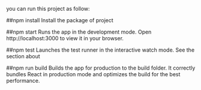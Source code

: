 you can run this project as follow:

##npm install
Install the package of project

##npm start
Runs the app in the development mode.
Open http://localhost:3000 to view it in your browser.

##npm test
Launches the test runner in the interactive watch mode.
See the section about

##npm run build
Builds the app for production to the build folder.
It correctly bundles React in production mode and optimizes the build for the best performance.